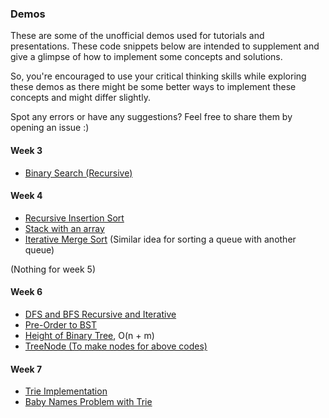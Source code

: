 ### Demos

These are some of the unofficial demos used for tutorials and presentations. These code snippets below are intended to supplement and give a glimpse of how to implement some concepts and solutions.

So, you're encouraged to use your critical thinking skills while exploring these demos as there might be some better ways to implement these concepts and might differ slightly.

Spot any errors or have any suggestions? Feel free to share them by opening an issue :\)

#### Week 3

- [Binary Search (Recursive)](./BinarySearch.java)

#### Week 4

- [Recursive Insertion Sort](./RecursiveInsertionSort.java)
- [Stack with an array](./StackWithArray.java)
- [Iterative Merge Sort](./IterativeMergeSort.java) (Similar idea for sorting a queue with another queue)

(Nothing for week 5)

#### Week 6

- [DFS and BFS Recursive and Iterative](./Search.java)
- [Pre-Order to BST](./preOrderToBST.java)
- [Height of Binary Tree](./Tree.java), O(n + m)
- [TreeNode (To make nodes for above codes)](./TreeNode.java)

#### Week 7

- [Trie Implementation](./Trie.java)
- [Baby Names Problem with Trie](./Names.java)
